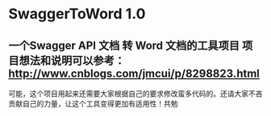 
# SwaggerToWord 1.0
一个Swagger API 文档 转 Word 文档的工具项目
项目想法和说明可以参考：http://www.cnblogs.com/jmcui/p/8298823.html
-------------------------------------------------------------------
可能，这个项目用起来还需要大家根据自己的要求修改蛮多代码的。还请大家不吝贡献自己的力量，让这个工具变得更加有适用性！共勉
